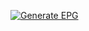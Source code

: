 [![Generate EPG](https://github.com/warningfm/x1/actions/workflows/gen-epg.yml/badge.svg)](https://github.com/warningfm/x1/actions/workflows/gen-epg.yml)

